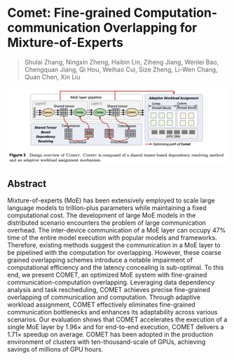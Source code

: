 # Comet: Fine-grained Computation-communication Overlapping for Mixture-of-Experts

> Shulai Zhang, Ningxin Zheng, Haibin Lin, Ziheng Jiang, Wenlei Bao, Chengquan Jiang, Qi Hou, Weihao Cui, Size Zheng, Li-Wen Chang, Quan Chen, Xin Liu

![](fig3.png)

## Abstract

Mixture-of-experts (MoE) has been extensively employed to scale large
language models to trillion-plus parameters while maintaining a fixed
computational cost. The development of large MoE models in the distributed
scenario encounters the problem of large communication overhead. The
inter-device communication of a MoE layer can occupy 47% time of the entire
model execution with popular models and frameworks. Therefore, existing methods
suggest the communication in a MoE layer to be pipelined with the computation
for overlapping. However, these coarse grained overlapping schemes introduce a
notable impairment of computational efficiency and the latency concealing is
sub-optimal.
  To this end, we present COMET, an optimized MoE system with fine-grained
communication-computation overlapping. Leveraging data dependency analysis and
task rescheduling, COMET achieves precise fine-grained overlapping of
communication and computation. Through adaptive workload assignment, COMET
effectively eliminates fine-grained communication bottlenecks and enhances its
adaptability across various scenarios. Our evaluation shows that COMET
accelerates the execution of a single MoE layer by $1.96\times$ and for
end-to-end execution, COMET delivers a $1.71\times$ speedup on average. COMET
has been adopted in the production environment of clusters with
ten-thousand-scale of GPUs, achieving savings of millions of GPU hours.
